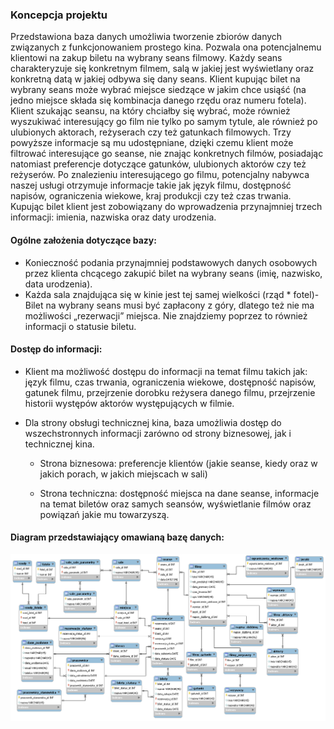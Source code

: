 ### Koncepcja projektu 

Przedstawiona baza danych umożliwia tworzenie zbiorów danych związanych z funkcjonowaniem prostego kina. Pozwala ona potencjalnemu klientowi na zakup biletu na wybrany seans filmowy. Każdy seans charakteryzuje się konkretnym filmem, salą w jakiej jest wyświetlany oraz konkretną datą w jakiej odbywa się dany seans. Klient kupując bilet na wybrany seans może wybrać miejsce siedzące w jakim chce usiąść (na jedno miejsce składa się kombinacja danego rzędu oraz numeru fotela). Klient szukając seansu, na który chciałby się wybrać, może również wyszukiwać interesujący go film nie tylko po samym tytule, ale również po ulubionych aktorach, reżyserach czy też gatunkach filmowych. Trzy powyższe informacje są mu udostępniane, dzięki czemu klient może filtrować interesujące go seanse, nie znając konkretnych filmów, posiadając natomiast preferencje dotyczące gatunków, ulubionych aktorów czy też reżyserów. 
Po znalezieniu interesującego go filmu, potencjalny nabywca naszej usługi otrzymuje informacje takie jak język filmu, dostępność napisów, ograniczenia wiekowe, kraj produkcji czy też czas trwania. Kupując bilet klient jest zobowiązany do wprowadzenia przynajmniej trzech informacji: imienia, nazwiska oraz daty urodzenia.


#### Ogólne założenia dotyczące bazy:

-  Konieczność podania przynajmniej podstawowych danych osobowych przez klienta chcącego zakupić bilet na wybrany seans (imię, nazwisko, data urodzenia).
-  Każda sala znajdująca się w kinie jest tej samej wielkości (rząd * fotel)-  Bilet na wybrany seans musi być zapłacony z góry, dlatego też nie ma możliwości „rezerwacji” miejsca. Nie znajdziemy poprzez to również informacji o statusie biletu.

#### Dostęp do informacji:

-  Klient ma możliwość dostępu do informacji na temat filmu takich jak: język filmu, czas trwania, ograniczenia wiekowe, dostępność napisów, gatunek filmu, przejrzenie dorobku reżysera danego filmu, przejrzenie historii występów aktorów występujących w filmie.
-  Dla strony obsługi technicznej kina, baza umożliwia dostęp do wszechstronnych informacji zarówno od strony biznesowej, jak i technicznej kina.

    - Strona biznesowa: preferencje klientów (jakie seanse, kiedy oraz w jakich   porach, w jakich miejscach w sali)

    - Strona techniczna: dostępność miejsca na dane seanse, informacje na temat biletów oraz samych seansów, wyświetlanie filmów oraz powiązań jakie mu towarzyszą.

#### Diagram przedstawiający omawianą bazę danych:

![database_schema](static_files/database_schema.png)
